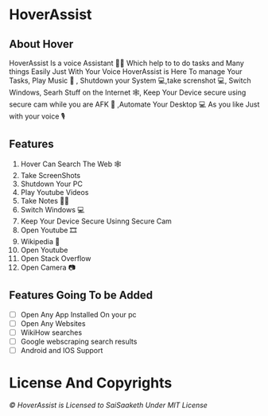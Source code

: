 # HoverAssist #
## About Hover ##
HoverAssist Is a voice Assistant 👨‍🏭 Which help to to do tasks and Many things Easily Just With Your Voice
HoverAssist is Here To manage Your Tasks, Play Music 🎼 , Shutdown your System 💻,take screnshot 💻, Switch Windows, Searh Stuff on the Internet 🕸, Keep Your Device secure using secure cam while you are AFK 🔐 ,Automate Your Desktop 💻 As you like Just with your voice 🎙
## Features ##
1. Hover Can Search The Web 🕸
2. Take ScreenShots 
3. Shutdown Your PC
4. Play Youtube Videos
5. Take Notes 📝📒
6. Switch Windows 💻
7. Keep Your Device Secure Usinng Secure Cam 
8. Open Youtube 🎞
9. Wikipedia 📔
10. Open Youtube
11. Open Stack Overflow
12. Open Camera 📷
## Features Going To be Added ##
- [ ] Open Any App Installed On your pc
- [ ] Open Any Websites 
- [ ] WikiHow searches 
- [ ] Google webscraping search results
- [ ] Android and IOS Support
# License And Copyrights #
*© HoverAssist is Licensed to SaiSaaketh Under MIT License*
